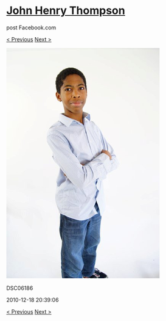 # [John Henry Thompson](../README.md)
post Facebook.com

[< Previous](2010-12-18-20.md) [Next >](2010-12-18-22.md)

[![](../media/2010-12-18/Fam-2010-DSC06186.jpg)](../README.md)

DSC06186

2010-12-18 20:39:06

[< Previous](2010-12-18-20.md) [Next >](2010-12-18-22.md)
